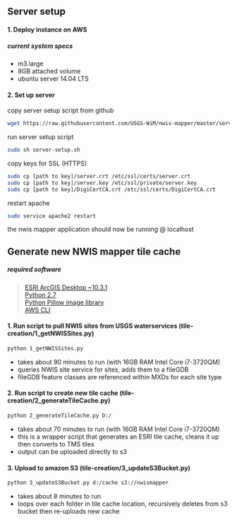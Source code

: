 ## Server setup

#### 1.  Deploy instance on AWS

##### current system specs

 - m3.large
 - 8GB attached volume
 - ubuntu server 14.04 LTS

#### 2.  Set up server

copy server setup script from github
```bash
wget https://raw.githubusercontent.com/USGS-WiM/nwis-mapper/master/server-config/server-setup.sh --no-check-certificate
```

run server setup script
```bash
sudo sh server-setup.sh
```

copy keys for SSL (HTTPS)
```bash
sudo cp [path to key]/server.crt /etc/ssl/certs/server.crt
sudo cp [path to key]/server.key /etc/ssl/private/server.key
sudo cp [path to key]/DigiCertCA.crt /etc/ssl/certs/DigiCertCA.crt
```

restart apache
```bash
sudo service apache2 restart
```

the nwis mapper application should now be running @ localhost

## Generate new NWIS mapper tile cache

##### required software
>[ESRI ArcGIS Desktop ~10.3.1](https:/esri.com)   
>[Python 2.7](https://www.python.org/download/releases/2.7/)  
>[Python Pillow image library](https://pillow.readthedocs.org/en/3.0.x/installation.html)  
>[AWS CLI](https://aws.amazon.com/cli/)

#### 1.  Run script to pull NWIS sites from USGS waterservices (tile-creation/1_getNWISSites.py)

```bash
python 1_getNWISSites.py
```

- takes about 90 minutes to run (with 16GB RAM Intel Core i7-3720QM)
- queries NWIS site service for sites, adds them to a fileGDB
- fileGDB feature classes are referenced within MXDs for each site type

#### 2.  Run script to create new tile cache (tile-creation/2_generateTileCache.py)

```bash
python 2_generateTileCache.py D:/
```

- takes about 70 minutes to run (with 16GB RAM Intel Core i7-3720QM)
- this is a wrapper script that generates an ESRI tile cache, cleans it up then converts to TMS tiles
- output can be uploaded directly to s3

#### 3.  Upload to amazon S3 (tile-creation/3_updateS3Bucket.py)

```bash
python 3_updateS3Bucket.py d:/cache s3://nwismapper
```

- takes about 8 minutes to run
- loops over each folder in tile cache location, recursively deletes from s3 bucket then re-uploads new cache
